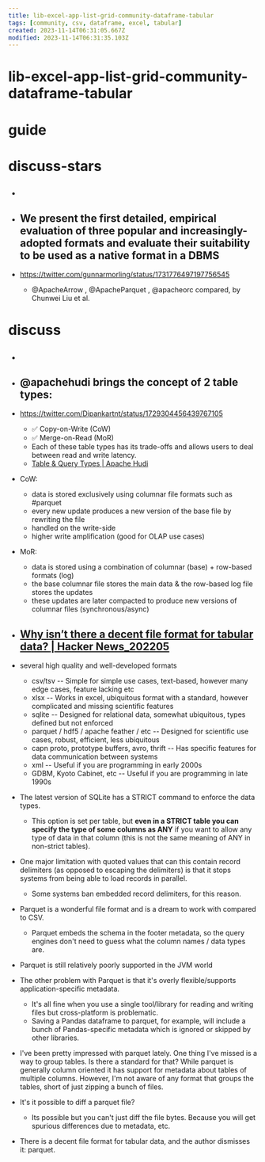 ```yaml
---
title: lib-excel-app-list-grid-community-dataframe-tabular
tags: [community, csv, dataframe, excel, tabular]
created: 2023-11-14T06:31:05.667Z
modified: 2023-11-14T06:31:35.103Z
---
```


# lib-excel-app-list-grid-community-dataframe-tabular

# guide

# discuss-stars
- ## 

- ## We present the first detailed, empirical evaluation of three popular and increasingly-adopted formats and evaluate their suitability to be used as a native format in a DBMS
- https://twitter.com/gunnarmorling/status/1731776497197756545
  - @ApacheArrow , @ApacheParquet , @apacheorc compared, by Chunwei Liu et al.

# discuss
- ## 

- ## @apachehudi brings the concept of 2 table types:
- https://twitter.com/Dipankartnt/status/1729304456439767105
  - ✅ Copy-on-Write (CoW)
  - ✅ Merge-on-Read (MoR)
  - Each of these table types has its trade-offs and allows users to deal between read and write latency. 
  - [Table & Query Types | Apache Hudi](https://hudi.apache.org/docs/table_types/)
- CoW:
  - data is stored exclusively using columnar file formats such as #parquet
  - every new update produces a new version of the base file by rewriting the file
  - handled on the write-side
  - higher write amplification (good for OLAP use cases)
- MoR:
  - data is stored using a combination of columnar (base) + row-based formats (log)
  - the base columnar file stores the main data & the row-based log file stores the updates
  - these updates are later compacted to produce new versions of columnar files (synchronous/async)

- ## [Why isn’t there a decent file format for tabular data? | Hacker News_202205](https://news.ycombinator.com/item?id=31220841)
- several high quality and well-developed formats
  - csv/tsv -- Simple for simple use cases, text-based, however many edge cases, feature lacking etc
  - xlsx -- Works in excel, ubiquitous format with a standard, however complicated and missing scientific features
  - sqlite -- Designed for relational data, somewhat ubiquitous, types defined but not enforced
  - parquet / hdf5 / apache feather / etc -- Designed for scientific use cases, robust, efficient, less ubiquitous
  - capn proto, prototype buffers, avro, thrift -- Has specific features for data communication between systems
  - xml -- Useful if you are programming in early 2000s
  - GDBM, Kyoto Cabinet, etc -- Useful if you are programming in late 1990s

- The latest version of SQLite has a STRICT command to enforce the data types. 
  - This option is set per table, but **even in a STRICT table you can specify the type of some columns as ANY** if you want to allow any type of data in that column (this is not the same meaning of ANY in non-strict tables).

- One major limitation with quoted values that can this contain record delimiters (as opposed to escaping the delimiters) is that it stops systems from being able to load records in parallel.
  - Some systems ban embedded record delimiters, for this reason.

- Parquet is a wonderful file format and is a dream to work with compared to CSV. 
  - Parquet embeds the schema in the footer metadata, so the query engines don't need to guess what the column names / data types are.
- Parquet is still relatively poorly supported in the JVM world 
- The other problem with Parquet is that it's overly flexible/supports application-specific metadata. 
  - It's all fine when you use a single tool/library for reading and writing files but cross-platform is problematic. 
  - Saving a Pandas dataframe to parquet, for example, will include a bunch of Pandas-specific metadata which is ignored or skipped by other libraries.
- I've been pretty impressed with parquet lately. One thing I've missed is a way to group tables. Is there a standard for that? While parquet is generally column oriented it has support for metadata about tables of multiple columns. However, I'm not aware of any format that groups the tables, short of just zipping a bunch of files.

- It's it possible to diff a parquet file?
  - Its possible but you can't just diff the file bytes. Because you will get spurious differences due to metadata, etc.

- There is a decent file format for tabular data, and the author dismisses it: parquet.
